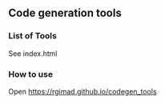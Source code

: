 ## Code generation tools

### List of Tools
See index.html

### How to use
Open https://rgimad.github.io/codegen_tools
